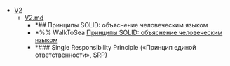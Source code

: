 - <a href = "F:\Node_projects\Node_Way\NBase\Lake\V2\cat.V2\dir.V2.md">V2</a>
    - <a href = "F:\Node_projects\Node_Way\NBase\Lake\V2\V2.md">V2.md</a>
        - *## Принципы SOLID: объяснение человеческим языком
        - *%% WalkToSea [Принципы SOLID: объяснение человеческим языком](https://techrocks.ru/2020/08/26/solid-principles-in-plain-russian/)
        - *### Single Responsibility Principle («Принцип единой ответственности», SRP)
